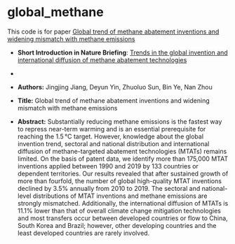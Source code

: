 # global_methane
This code is for paper [Global trend of methane abatement inventions and widening mismatch with methane emissions](https://www.nature.com/articles/s41558-024-01947-x)

- **Short Introduction in Nature Briefing**: [Trends in the global invention and international diffusion of methane abatement technologies](https://www.nature.com/articles/s41558-024-01948-w)
- 
- **Authors:** Jingjing Jiang, Deyun Yin, Zhuoluo Sun, Bin Ye, Nan Zhou

- **Title:** Global trend of methane abatement inventions and widening mismatch with methane emissions

- **Abstract:** Substantially reducing methane emissions is the fastest way to repress near-term warming and is an essential prerequisite for reaching the 1.5 °C target. However, knowledge about the global invention trend, sectoral and national distribution and international diffusion of methane-targeted abatement technologies (MTATs) remains limited. On the basis of patent data, we identify more than 175,000 MTAT inventions applied between 1990 and 2019 by 133 countries or dependent territories. Our results revealed that after sustained growth of more than fourfold, the number of global high-quality MTAT inventions declined by 3.5% annually from 2010 to 2019. The sectoral and national-level distributions of MTAT inventions and methane emissions are strongly mismatched. Additionally, the international diffusion of MTATs is 11.1% lower than that of overall climate change mitigation technologies and most transfers occur between developed countries or flow to China, South Korea and Brazil; however, other developing countries and the least developed countries are rarely involved.
